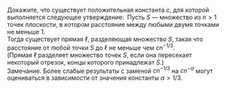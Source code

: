 Докажите, что существует положительная константа $c$, для которой выполняется следующее утверждение: &nbsp;Пусть $S$ — множество из $n > 1$ точек плоскости, в котором расстояние между любыми двумя точками не меньше 1. 
<br> Тогда существует прямая $\ell$, разделяющая множество $S$, такая что расстояние от любой точки $S$ до $\ell$ не меньше чем $cn^{-1/3}.$
<br>
(Прямая $\ell$ разделяет множество точек $S$, если она пересекает некоторый отрезок, концы которого принадлежат $S$.)
<br>
Замечание. Более слабые результаты с заменой $cn^{-1/3}$ на $cn^{-\alpha}$ могут оцениваться в зависимости от значения константы $\alpha > 1/3$.